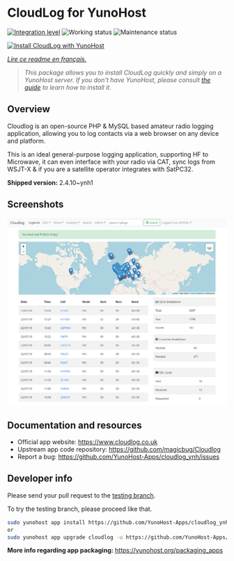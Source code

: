 <!--
N.B.: This README was automatically generated by https://github.com/YunoHost/apps/tree/master/tools/README-generator
It shall NOT be edited by hand.
-->

# CloudLog for YunoHost

[![Integration level](https://dash.yunohost.org/integration/cloudlog.svg)](https://dash.yunohost.org/appci/app/cloudlog) ![Working status](https://ci-apps.yunohost.org/ci/badges/cloudlog.status.svg) ![Maintenance status](https://ci-apps.yunohost.org/ci/badges/cloudlog.maintain.svg)

[![Install CloudLog with YunoHost](https://install-app.yunohost.org/install-with-yunohost.svg)](https://install-app.yunohost.org/?app=cloudlog)

*[Lire ce readme en français.](./README_fr.md)*

> *This package allows you to install CloudLog quickly and simply on a YunoHost server.
If you don't have YunoHost, please consult [the guide](https://yunohost.org/#/install) to learn how to install it.*

## Overview

Cloudlog is an open-source PHP & MySQL based amateur radio logging application, allowing you to log contacts via a web browser on any device and platform.

This is an ideal general-purpose logging application, supporting HF to Microwave, it can even interface with your radio via CAT, sync logs from WSJT-X & if you are a satellite operator integrates with SatPC32.

**Shipped version:** 2.4.10~ynh1

## Screenshots

![Screenshot of CloudLog](./doc/screenshots/screenshot.png)

## Documentation and resources

* Official app website: <https://www.cloudlog.co.uk>
* Upstream app code repository: <https://github.com/magicbug/Cloudlog>
* Report a bug: <https://github.com/YunoHost-Apps/cloudlog_ynh/issues>

## Developer info

Please send your pull request to the [testing branch](https://github.com/YunoHost-Apps/cloudlog_ynh/tree/testing).

To try the testing branch, please proceed like that.

``` bash
sudo yunohost app install https://github.com/YunoHost-Apps/cloudlog_ynh/tree/testing --debug
or
sudo yunohost app upgrade cloudlog -u https://github.com/YunoHost-Apps/cloudlog_ynh/tree/testing --debug
```

**More info regarding app packaging:** <https://yunohost.org/packaging_apps>
